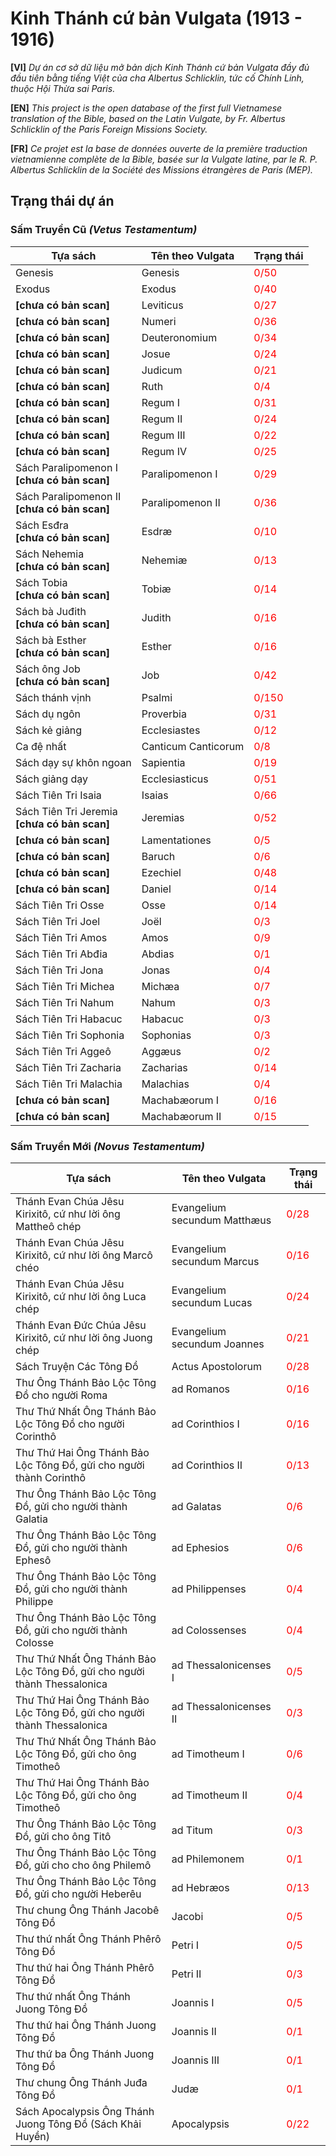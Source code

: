# Kinh Thánh cứ bản Vulgata (1913 - 1916)
**[VI]** *Dự án cơ sở dữ liệu mở bản dịch Kinh Thánh cứ bản Vulgata đầy đủ đầu tiên bằng tiếng Việt của cha Albertus Schlicklin, tức cố Chính Linh, thuộc Hội Thừa sai Paris.*

**[EN]** *This project is the open database of the first full Vietnamese translation of the Bible, based on the Latin Vulgate, by Fr. Albertus Schlicklin of the Paris Foreign Missions Society.*

**[FR]** *Ce projet est la base de données ouverte de la première traduction vietnamienne complète de la Bible, basée sur la Vulgate latine, par le R. P. Albertus Schlicklin de la Société des Missions étrangères de Paris (MEP).*

## Trạng thái dự án

### Sấm Truyền Cũ *(Vetus Testamentum)*
|Tựa sách|Tên theo Vulgata|Trạng thái|
|--------|----------------|----------|
|Genesis|Genesis|<span style="color:red" text-align="center">0/50</span>|
|Exodus|Exodus|<span style="color:red" text-align="center">0/40</span>|
|**[chưa có bản scan]**|Leviticus|<span style="color:red" text-align="center">0/27</span>|
|**[chưa có bản scan]**|Numeri|<span style="color:red" text-align="center">0/36</span>|
|**[chưa có bản scan]**|Deuteronomium|<span style="color:red" text-align="center">0/34</span>|
|**[chưa có bản scan]**|Josue|<span style="color:red" text-align="center">0/24</span>|
|**[chưa có bản scan]**|Judicum|<span style="color:red" text-align="center">0/21</span>|
|**[chưa có bản scan]**|Ruth|<span style="color:red" text-align="center">0/4</span>|
|**[chưa có bản scan]**|Regum I|<span style="color:red" text-align="center">0/31</span>|
|**[chưa có bản scan]**|Regum II|<span style="color:red" text-align="center">0/24</span>|
|**[chưa có bản scan]**|Regum III|<span style="color:red" text-align="center">0/22</span>|
|**[chưa có bản scan]**|Regum IV|<span style="color:red" text-align="center">0/25</span>|
|Sách Paralipomenon I<br>**[chưa có bản scan]**|Paralipomenon I|<span style="color:red" text-align="center">0/29</span>|
|Sách Paralipomenon II<br>**[chưa có bản scan]**|Paralipomenon II|<span style="color:red" text-align="center">0/36</span>|
|Sách Esđra<br>**[chưa có bản scan]**|Esdræ|<span style="color:red" text-align="center">0/10</span>|
|Sách Nehemia<br>**[chưa có bản scan]**|Nehemiæ|<span style="color:red" text-align="center">0/13</span>|
|Sách Tobia<br>**[chưa có bản scan]**|Tobiæ|<span style="color:red" text-align="center">0/14</span>|
|Sách bà Juđith<br>**[chưa có bản scan]**|Judith|<span style="color:red" text-align="center">0/16</span>|
|Sách bà Esther<br>**[chưa có bản scan]**|Esther|<span style="color:red" text-align="center">0/16</span>|
|Sách ông Job<br>**[chưa có bản scan]**|Job|<span style="color:red" text-align="center">0/42</span>|
|Sách thánh vịnh|Psalmi|<span style="color:red" text-align="center">0/150</span>|
|Sách dụ ngôn|Proverbia|<span style="color:red" text-align="center">0/31</span>|
|Sách kẻ giảng|Ecclesiastes|<span style="color:red" text-align="center">0/12</span>|
|Ca đệ nhất|Canticum Canticorum|<span style="color:red" text-align="center">0/8</span>|
|Sách dạy sự khôn ngoan|Sapientia|<span style="color:red" text-align="center">0/19</span>|
|Sách giảng dạy|Ecclesiasticus|<span style="color:red" text-align="center">0/51</span>|
|Sách Tiên Tri Isaia|Isaias|<span style="color:red" text-align="center">0/66</span>|
|Sách Tiên Tri Jeremia<br>**[chưa có bản scan]**|Jeremias|<span style="color:red" text-align="center">0/52</span>|
|**[chưa có bản scan]**|Lamentationes|<span style="color:red" text-align="center">0/5</span>|
|**[chưa có bản scan]**|Baruch|<span style="color:red" text-align="center">0/6</span>|
|**[chưa có bản scan]**|Ezechiel|<span style="color:red" text-align="center">0/48</span>|
|**[chưa có bản scan]**|Daniel|<span style="color:red" text-align="center">0/14</span>|
|Sách Tiên Tri Osse|Osse|<span style="color:red" text-align="center">0/14</span>|
|Sách Tiên Tri Joel|Joël|<span style="color:red" text-align="center">0/3</span>|
|Sách Tiên Tri Amos|Amos|<span style="color:red" text-align="center">0/9</span>|
|Sách Tiên Tri Abđia|Abdias|<span style="color:red" text-align="center">0/1</span>|
|Sách Tiên Tri Jona|Jonas|<span style="color:red" text-align="center">0/4</span>|
|Sách Tiên Tri Michea|Michæa|<span style="color:red" text-align="center">0/7</span>|
|Sách Tiên Tri Nahum|Nahum|<span style="color:red" text-align="center">0/3</span>|
|Sách Tiên Tri Habacuc|Habacuc|<span style="color:red" text-align="center">0/3</span>|
|Sách Tiên Tri Sophonia|Sophonias|<span style="color:red" text-align="center">0/3</span>|
|Sách Tiên Tri Aggeô|Aggæus|<span style="color:red" text-align="center">0/2</span>|
|Sách Tiên Tri Zacharia|Zacharias|<span style="color:red" text-align="center">0/14</span>|
|Sách Tiên Tri Malachia|Malachias|<span style="color:red" text-align="center">0/4</span>|
|**[chưa có bản scan]**|Machabæorum I|<span style="color:red" text-align="center">0/16</span>|
|**[chưa có bản scan]**|Machabæorum II|<span style="color:red" text-align="center">0/15</span>|

### Sấm Truyền Mới *(Novus Testamentum)*
|Tựa sách|Tên theo Vulgata|Trạng thái|
|--------|----------------|----------|
|Thánh Evan Chúa Jêsu Kirixitô, cứ như lời ông Mattheô chép|Evangelium secundum Matthæus|<span style="color:red" text-align="center">0/28</span>|
|Thánh Evan Chúa Jêsu Kirixitô, cứ như lời ông Marcô chéo|Evangelium secundum Marcus|<span style="color:red" text-align="center">0/16</span>|
|Thánh Evan Chúa Jêsu Kirixitô, cứ như lời ông Luca chép|Evangelium secundum Lucas|<span style="color:red" text-align="center">0/24</span>|
|Thánh Evan Đức Chúa Jêsu Kirixitô, cứ như lời ông Juong chép|Evangelium secundum Joannes|<span style="color:red" text-align="center">0/21</span>|
|Sách Truyện Các Tông Đồ|Actus Apostolorum|<span style="color:red" text-align="center">0/28</span>|
|Thư Ông Thánh Bảo Lộc Tông Đồ cho người Roma|ad Romanos|<span style="color:red" text-align="center">0/16</span>|
|Thư Thứ Nhất Ông Thánh Bảo Lộc Tông Đồ cho người Corinthô|ad Corinthios I|<span style="color:red" text-align="center">0/16</span>|
|Thư Thứ Hai Ông Thánh Bảo Lộc Tông Đồ, gửi cho người thành Corinthô|ad Corinthios II|<span style="color:red" text-align="center">0/13</span>|
|Thư Ông Thánh Bảo Lộc Tông Đồ, gửi cho người thành Galatia|ad Galatas|<span style="color:red" text-align="center">0/6</span>|
|Thư Ông Thánh Bảo Lộc Tông Đồ, gửi cho người thành Ephesô|ad Ephesios|<span style="color:red" text-align="center">0/6</span>|
|Thư Ông Thánh Bảo Lộc Tông Đồ, gửi cho người thành Philippe|ad Philippenses|<span style="color:red" text-align="center">0/4</span>|
|Thư Ông Thánh Bảo Lộc Tông Đồ, gửi cho người thành Colosse|ad Colossenses|<span style="color:red" text-align="center">0/4</span>|
|Thư Thứ Nhất Ông Thánh Bảo Lộc Tông Đồ, gửi cho người thành Thessalonica|ad Thessalonicenses I|<span style="color:red" text-align="center">0/5</span>|
|Thư Thứ Hai Ông Thánh Bảo Lộc Tông Đồ, gửi cho người thành Thessalonica|ad Thessalonicenses II|<span style="color:red" text-align="center">0/3</span>|
|Thư Thứ Nhất Ông Thánh Bảo Lộc Tông Đồ, gửi cho ông Timotheô|ad Timotheum I|<span style="color:red" text-align="center">0/6</span>|
|Thư Thứ Hai Ông Thánh Bảo Lộc Tông Đồ, gửi cho ông Timotheô|ad Timotheum II|<span style="color:red" text-align="center">0/4</span>|
|Thư Ông Thánh Bảo Lộc Tông Đồ, gửi cho ông Titô|ad Titum|<span style="color:red" text-align="center">0/3</span>|
|Thư Ông Thánh Bảo Lộc Tông Đồ, gửi cho cho ông Philemô|ad Philemonem|<span style="color:red" text-align="center">0/1</span>|
|Thư Ông Thánh Bảo Lộc Tông Đồ, gửi cho người Heberêu|ad Hebræos|<span style="color:red" text-align="center">0/13</span>|
|Thư chung Ông Thánh Jacobê Tông Đồ|Jacobi|<span style="color:red" text-align="center">0/5</span>|
|Thư thứ nhất Ông Thánh Phêrô Tông Đồ|Petri I|<span style="color:red" text-align="center">0/5</span>|
|Thư thứ hai Ông Thánh Phêrô Tông Đồ|Petri II|<span style="color:red" text-align="center">0/3</span>|
|Thư thứ nhất Ông Thánh Juong Tông Đồ|Joannis I|<span style="color:red" text-align="center">0/5</span>|
|Thư thứ hai Ông Thánh Juong Tông Đồ|Joannis II|<span style="color:red" text-align="center">0/1</span>|
|Thư thứ ba Ông Thánh Juong Tông Đồ|Joannis III|<span style="color:red" text-align="center">0/1</span>|
|Thư chung Ông Thánh Juđa Tông Đồ|Judæ|<span style="color:red" text-align="center">0/1</span>|
|Sách Apocalypsis Ông Thánh Juong Tông Đồ (Sách Khải Huyền)|Apocalypsis|<span style="color:red" text-align="center">0/22</span>|
